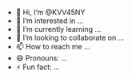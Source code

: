 - 👋 Hi, I’m @KVV45NY
- 👀 I’m interested in ...
- 🌱 I’m currently learning ...
- 💞️ I’m looking to collaborate on ...
- 📫 How to reach me ...
- 😄 Pronouns: ...
- ⚡ Fun fact: ...

<!---
KVV45NY/KVV45NY is a ✨ special ✨ repository because its `README.md` (this file) appears on your GitHub profile.
You can click the Preview link to take a look at your changes.
--->
